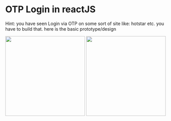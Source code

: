# OTP Login in reactJS

Hint: you have seen Login via OTP on some sort of site like: hotstar etc. you have to build that. here is the basic prototype/design 

<img src="https://github.com/MaheshPawaar/otp-login/assets/32674489/7f3977b1-83e5-4653-b25f-8c934c36bdf7" width="250" height="250">
<img src="https://github.com/MaheshPawaar/otp-login/assets/32674489/dba468e4-6912-48fe-99e4-fe6d6deb859e" width="250" height="250">


